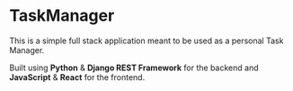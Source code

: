 # TaskManager
 
This is a simple full stack application meant to be used as a personal Task Manager.

Built using **Python** & **Django REST Framework** for the backend and **JavaScript** & **React** for the frontend.
